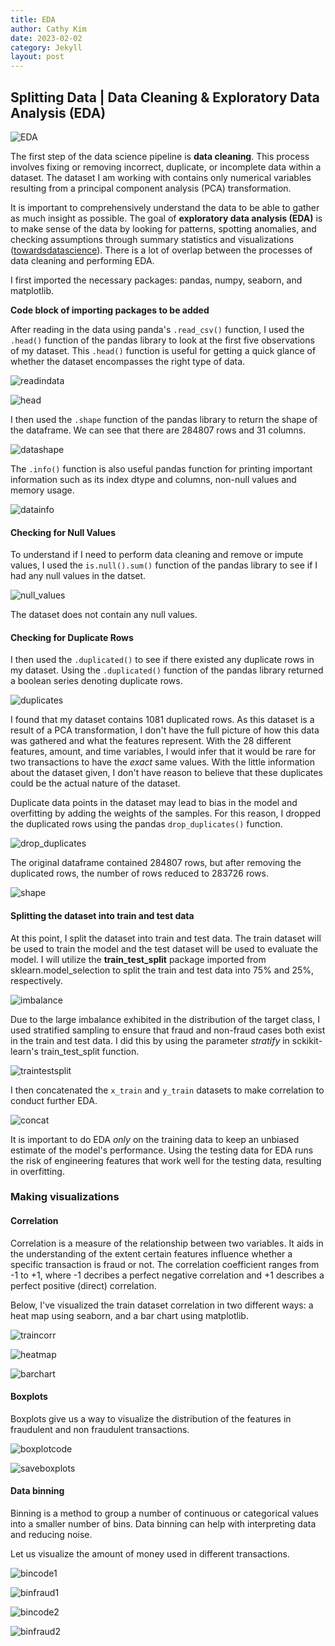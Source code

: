 ```yaml
---
title: EDA
author: Cathy Kim
date: 2023-02-02
category: Jekyll
layout: post
---
```


## Splitting Data | Data Cleaning & Exploratory Data Analysis (EDA)

![EDA](https://user-images.githubusercontent.com/86743951/218554426-a54bcb7d-68b8-4a77-951d-d02ce1a76642.png)

The first step of the data science pipeline is **data cleaning**. This process involves fixing or removing incorrect, duplicate, or incomplete data within a dataset. The dataset I am working with contains only numerical variables resulting from a principal component analysis (PCA) transformation.

It is important to comprehensively understand the data to be able to gather as much insight as possible. The goal of **exploratory data analysis (EDA)** is to make sense of the data by looking for patterns, spotting anomalies, and checking assumptions through summary statistics and visualizations ([towardsdatascience](https://towardsdatascience.com/exploratory-data-analysis-8fc1cb20fd15)). There is a lot of overlap between the processes of data cleaning and performing EDA.

I first imported the necessary packages: pandas, numpy, seaborn, and matplotlib.

**Code block of importing packages to be added**

After reading in the data using panda's ```.read_csv()``` function, I used the ```.head()``` function of the pandas library to look at the first five observations of my dataset. This ```.head()``` function is useful for getting a quick glance of whether the dataset encompasses the right type of data.

![readindata](https://user-images.githubusercontent.com/86743951/219407479-0102dc03-e4f9-48ed-bd6c-def8b2bc72ab.png)

![head](https://user-images.githubusercontent.com/86743951/214944882-7877bba7-3458-4de6-8bd7-3e98fd4761cb.png)

I then used the ```.shape``` function of the pandas library to return the shape of the dataframe. We can see that there are 284807 rows and 31 columns.

![datashape](https://user-images.githubusercontent.com/86743951/218572644-afc75098-b765-4651-ae9b-c4cf47759559.png)

The ```.info()``` function is also useful pandas function for printing important information such as its index dtype and columns, non-null values and memory usage.

![datainfo](https://user-images.githubusercontent.com/86743951/215006655-682f7a9b-632b-4d45-895e-bbef744514e1.png)

#### Checking for Null Values
To understand if I need to perform data cleaning and remove or impute values, I used the ```is.null().sum()``` function of the pandas library to see if I had any null values in the datset.

![null_values](https://user-images.githubusercontent.com/86743951/215003746-1351832a-c590-4fb7-b0e0-723957f149c6.png)

The dataset does not contain any null values.

#### Checking for Duplicate Rows
I then used the ```.duplicated()``` to see if there existed any duplicate rows in my dataset. Using the ```.duplicated()``` function of the pandas library returned a boolean series denoting duplicate rows. 

![duplicates](https://user-images.githubusercontent.com/86743951/215144874-93d46864-71d0-40a3-ad48-e42dd7f54fac.png)

I found that my dataset contains 1081 duplicated rows.
As this dataset is a result of a PCA transformation, I don't have the full picture of how this data was gathered and what the features represent. With the 28 different features, amount, and time variables, I would infer that it would be rare for two transactions to have the *exact* same values. With the little information about the dataset given, I don't have reason to believe that these duplicates could be the actual nature of the dataset. 

Duplicate data points in the dataset may lead to bias in the model and overfitting by adding the weights of the samples. For this reason, I dropped the duplicated rows using the pandas ```drop_duplicates()``` function.

![drop_duplicates](https://user-images.githubusercontent.com/86743951/215145698-ac4c8bfd-4eff-4def-aee9-c8dcf5c436eb.png)

The original dataframe contained 284807 rows, but after removing the duplicated rows, the number of rows reduced to 283726 rows. 

![shape](https://user-images.githubusercontent.com/86743951/218567242-10d98d9a-3f6c-4c08-8096-ad15dd5ab926.png)

#### Splitting the dataset into train and test data
At this point, I split the dataset into train and test data. The train dataset will be used to train the model and the test dataset will be used to evaluate the model. I will utilize the **train_test_split** package imported from sklearn.model_selection to split the train and test data into 75% and 25%, respectively.

![imbalance](https://user-images.githubusercontent.com/86743951/219413476-8e7c00eb-4e7f-454d-a81a-248efaaa2e88.png)

Due to the large imbalance exhibited in the distribution of the target class, I used stratified sampling to ensure that fraud and non-fraud cases both exist in the train and test data. I did this by using the parameter *stratify* in sckikit-learn's train_test_split function. 

![traintestsplit](https://user-images.githubusercontent.com/86743951/219413937-7e8ec37b-d37d-4962-977d-912d723cb555.png) 

I then concatenated the ```x_train``` and ```y_train``` datasets to make correlation to conduct further EDA.

![concat](https://user-images.githubusercontent.com/86743951/219414603-5fe31aff-3dfa-419f-949e-ca159dcb67d9.png)

It is important to do EDA *only* on the training data to keep an unbiased estimate of the model's performance. Using the testing data for EDA runs the risk of engineering features that work well for the testing data, resulting in overfitting.

### Making visualizations

#### Correlation

Correlation is a measure of the relationship between two variables. It aids in the understanding of the extent certain features influence whether a specific transaction is fraud or not.
The correlation coefficient ranges from -1 to +1, where -1 decribes a perfect negative correlation and +1 describes a perfect positive (direct) correlation. 

Below, I've visualized the train dataset correlation in two different ways: a heat map using seaborn, and a bar chart using matplotlib. 

![traincorr](https://user-images.githubusercontent.com/86743951/219416190-d09c0636-fb0d-47b7-afed-e33aa85e48ea.png)

![heatmap](https://user-images.githubusercontent.com/86743951/219416980-d8b37a16-5bb6-476b-9be6-1d4e053c928c.png)

![barchart](https://user-images.githubusercontent.com/86743951/219417177-e56b318a-d0d5-4377-9a01-a13ed59c0221.png)

#### Boxplots

Boxplots give us a way to visualize the distribution of the features in fraudulent and non fraudulent transactions. 

![boxplotcode](https://user-images.githubusercontent.com/86743951/221439661-74c4a192-83b8-49a5-8cb9-3d540d507753.png)

![saveboxplots](https://user-images.githubusercontent.com/86743951/221444313-6d118dbe-c432-4a65-8b5b-a8376d6881d6.png)


#### Data binning

Binning is a method to group a number of continuous or categorical values into a smaller number of bins. 
Data binning can help with interpreting data and reducing noise.

Let us visualize the amount of money used in different transactions.

![bincode1](https://user-images.githubusercontent.com/86743951/221446737-57c37dd5-7e76-4321-8866-bac2a32a0f20.png)

![binfraud1](https://user-images.githubusercontent.com/86743951/221446776-b9245367-f324-4a5a-bbe4-d8a8c15ea202.png)

![bincode2](https://user-images.githubusercontent.com/86743951/221446879-a5f1d6f7-dd9a-42ed-a1f7-e5c152f3c670.png)

![binfraud2](https://user-images.githubusercontent.com/86743951/221446911-b61e7dc3-e8da-4ef9-ac91-99ce883c5220.png)



